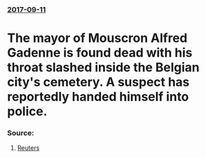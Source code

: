 ### [2017-09-11](/news/2017/09/11/index.md)

# The mayor of Mouscron Alfred Gadenne is found dead with his throat slashed inside the Belgian city's cemetery. A suspect has reportedly handed himself into police. 




### Source:

1. [Reuters](https://www.reuters.com/article/us-belgium-crime-mayor/belgian-mayors-throat-slashed-in-cemetery-shocking-country-idUSKCN1BM2Q6)
